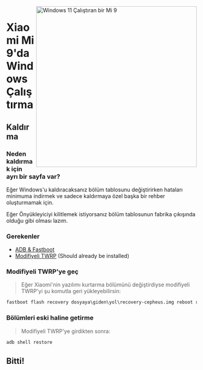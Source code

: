 <img align="right" src="https://raw.githubusercontent.com/woacepheus/Port-Windows-11-Xiaomi-Mi-9/main/cepheus.png" width="425" alt="Windows 11 Çalıştıran bir Mi 9">

# Xiaomi Mi 9'da Windows Çalıştırma

## Kaldırma

### Neden kaldırmak için ayrı bir sayfa var?

Eğer Windows'u kaldıracaksanız bölüm tablosunu değiştirirken hataları minimuma indirmek ve sadece kaldırmaya özel başka bir rehber oluşturmamak için.

Eğer Önyükleyiciyi kilitlemek istiyorsanız bölüm tablosunun fabrika çıkışında olduğu gibi olması lazım.

### Gerekenler

- [ADB & Fastboot](https://developer.android.com/studio/releases/platform-tools)
- [Modifiyeli TWRP](https://github.com/woacepheus/Port-Windows-11-Xiaomi-Mi-9/releases/download/1.0/recovery-cepheus.img) (Should already be installed)

### Modifiyeli TWRP'ye geç
> Eğer Xiaomi'nin yazılımı kurtarma bölümünü değiştirdiyse modifiyeli TWRP'yi şu komutla geri yükleyebilirsin:
```cmd
fastboot flash recovery dosyaya\giden\yol\recovery-cepheus.img reboot recovery
```

### Bölümleri eski haline getirme
> Modifiyeli TWRP'ye girdikten sonra:
```cmd
adb shell restore
```

## Bitti!
